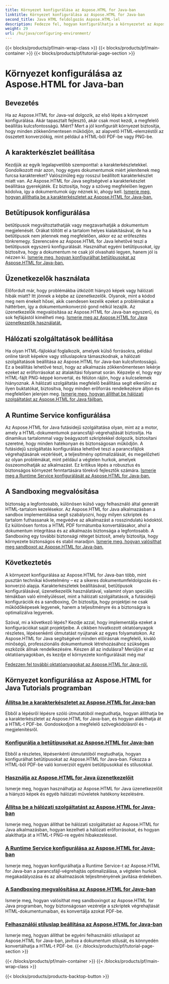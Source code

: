 ```yaml
---
title: Környezet konfigurálása az Aspose.HTML for Java-ban
linktitle: Környezet konfigurálása az Aspose.HTML for Java-ban
second_title: Java HTML feldolgozás Aspose.HTML-lel
description: Fedezze fel, hogyan konfigurálhatja a környezetet az Aspose.HTML for Java-ban. Ismerje meg a karakterkészletek beállítását, a betűtípusok beállítását és az üzenetkezelők hatékony használatát.
weight: 29
url: /hu/java/configuring-environment/
---
```


{{< blocks/products/pf/main-wrap-class >}}
{{< blocks/products/pf/main-container >}}
{{< blocks/products/pf/tutorial-page-section >}}

# Környezet konfigurálása az Aspose.HTML for Java-ban

## Bevezetés

Ha az Aspose.HTML for Java-val dolgozik, az első lépés a környezet konfigurálása. Akár tapasztalt fejlesztő, akár csak most kezdi, a megfelelő beállítás kulcsfontosságú. Miért? Mert a jól konfigurált környezet biztosítja, hogy minden zökkenőmentesen működjön, az alapvető HTML-elemzéstől az összetett konverziókig, mint például a HTML-ből PDF-be vagy PNG-be.

## A karakterkészlet beállítása

Kezdjük az egyik legalapvetőbb szemponttal: a karakterkészletekkel. Gondolkozott már azon, hogy egyes dokumentumok miért jelenítenek meg furcsa karaktereket? Valószínűleg egy rosszul beállított karakterkészlet miatt van. Az Aspose.HTML for Java segítségével a karakterkészlet beállítása gyerekjáték. Ez biztosítja, hogy a szöveg megfelelően legyen kódolva, így a dokumentumok úgy néznek ki, ahogy kell.
[Ismerje meg, hogyan állíthatja be a karakterkészletet az Aspose.HTML for Java-ban.](./set-character-set/)

## Betűtípusok konfigurálása

betűtípusok megváltoztathatják vagy megzavarhatják a dokumentum megjelenését. Órákat töltött el a tartalom helyes kialakításával, de ha a betűtípusok nem jelennek meg megfelelően, akkor ez az erőfeszítés tönkremegy. Szerencsére az Aspose.HTML for Java lehetővé teszi a betűtípusok egyszerű konfigurálását. Használhat egyéni betűtípusokat, így biztosítva, hogy a dokumentum ne csak jól olvasható legyen, hanem jól is nézzen ki.
[Ismerje meg, hogyan konfigurálhat betűtípusokat az Aspose.HTML for Java-ban.](./configure-fonts/)

## Üzenetkezelők használata

Előfordult már, hogy problémákba ütközött hiányzó képek vagy hálózati hibák miatt? Itt jönnek a képbe az üzenetkezelők. Olyanok, mint a kódod meg nem énekelt hősei, akik csendesen kezelik ezeket a problémákat a háttérben, így a dokumentumkonverzió gond nélkül lezajlik. Az üzenetkezelők megvalósítása az Aspose.HTML for Java-ban egyszerű, és sok fejfájástól kímélheti meg.
[Ismerje meg az Aspose.HTML for Java üzenetkezelők használatát.](./use-message-handlers/)

## Hálózati szolgáltatások beállítása

Ha olyan HTML-fájlokkal foglalkozik, amelyek külső forrásokra, például online tárolt képekre vagy stíluslapokra támaszkodnak, a hálózati szolgáltatások beállítása az Aspose.HTML for Java-ban kulcsfontosságú. Ez a beállítás lehetővé teszi, hogy az alkalmazás zökkenőmentesen lekérje ezeket az erőforrásokat az átalakítási folyamat során. Képzelje el, hogy egy HTML-fájlt PNG-képpé konvertál, és félúton rájön, hogy a kulcselemek hiányoznak. A hálózati szolgáltatás megfelelő beállítása segít elkerülni az ilyen buktatókat, biztosítva, hogy minden erőforrás rendelkezésre álljon és megfelelően jelenjen meg.
[Ismerje meg, hogyan állíthat be hálózati szolgáltatást az Aspose.HTML for Java fájlban.](./setup-network-service/)

## A Runtime Service konfigurálása

Az Aspose.HTML for Java futásidejű szolgáltatása olyan, mint az a motor, amely a HTML-dokumentumok parancsfájl-végrehajtását biztosítja. Ha dinamikus tartalommal vagy beágyazott szkriptekkel dolgozik, biztosítani szeretné, hogy minden hatékonyan és biztonságosan működjön. A futásidejű szolgáltatás konfigurálása lehetővé teszi a parancsfájlok végrehajtásának vezérlését, a teljesítmény optimalizálását, és megelőzheti az olyan problémákat, mint például a végtelen hurkok, amelyek összeomolhatják az alkalmazást. Ez kritikus lépés a robusztus és biztonságos környezet fenntartására törekvő fejlesztők számára.
[Ismerje meg a Runtime Service konfigurálását az Aspose.HTML for Java-ban.](./configure-runtime-service/)

## A Sandboxing megvalósítása

biztonság a legfontosabb, különösen külső vagy felhasználó által generált HTML-tartalom kezelésekor. Az Aspose.HTML for Java alkalmazásban a sandbox implementálása segít szabályozni, hogy milyen szkriptek és tartalom futhassanak le, megvédve az alkalmazást a rosszindulatú kódoktól. Ez különösen fontos a HTML PDF formátumba konvertálásakor, ahol a dokumentum integritása és az alkalmazás biztonsága a legfontosabb. A Sandboxing egy további biztonsági réteget biztosít, amely biztosítja, hogy környezete biztonságos és stabil maradjon.
[Ismerje meg, hogyan valósíthat meg sandboxot az Aspose.HTML for Java-ban.](./implement-sandboxing/)


## Következtetés

A környezet konfigurálása az Aspose.HTML for Java-ban több, mint pusztán technikai követelmény – ez a sikeres dokumentumfeldolgozás és -konverzió alapja. Karakterkészletek beállításával, betűtípusok konfigurálásával, üzenetkezelők használatával, valamint olyan speciális témákban való elmélyüléssel, mint a hálózati szolgáltatások, a futásidejű konfigurációk és a sandboxing, Ön biztosítja, hogy projektjei ne csak működőképesek legyenek, hanem a teljesítményre és a biztonságra is optimalizálva legyenek.

Szóval, mi a következő lépés? Kezdje azzal, hogy implementálja ezeket a konfigurációkat saját projektjeibe. A cikkben hivatkozott oktatóanyagok részletes, lépésenkénti útmutatást nyújtanak az egyes folyamatokon. Az Aspose.HTML for Java segítségével minden előírásnak megfelelő, kiváló minőségű, professzionális dokumentumok létrehozásához szükséges eszközök állnak rendelkezésére. Készen áll az indulásra? Merüljön el az oktatóanyagokban, és kezdje el környezete konfigurálását még ma!

[Fedezzen fel további oktatóanyagokat az Aspose.HTML for Java-ról.](https://reference.aspose.com/words/net/)

## Környezet konfigurálása az Aspose.HTML for Java Tutorials programban
### [Állítsa be a karakterkészletet az Aspose.HTML for Java-ban](./set-character-set/)
Ebből a lépésről lépésre szóló útmutatóból megtudhatja, hogyan állíthatja be a karakterkészletet az Aspose.HTML for Java-ban, és hogyan alakíthatja át a HTML-t PDF-be. Gondoskodjon a megfelelő szövegkódolásról és -megjelenítésről.
### [Konfigurálja a betűtípusokat az Aspose.HTML for Java-ban](./configure-fonts/)
Ebből a részletes, lépésenkénti útmutatóból megtudhatja, hogyan konfigurálhat betűtípusokat az Aspose.HTML for Java-ban. Fokozza a HTML-ből PDF-be való konverziót egyéni betűtípusokkal és stílusokkal.
### [Használja az Aspose.HTML for Java üzenetkezelőit](./use-message-handlers/)
Ismerje meg, hogyan használhatja az Aspose.HTML for Java üzenetkezelőit a hiányzó képek és egyéb hálózati műveletek hatékony kezelésére.
### [Állítsa be a hálózati szolgáltatást az Aspose.HTML for Java-ban](./setup-network-service/)
Ismerje meg, hogyan állíthat be hálózati szolgáltatást az Aspose.HTML for Java alkalmazásban, hogyan kezelheti a hálózati erőforrásokat, és hogyan alakíthatja át a HTML-t PNG-re egyéni hibakezeléssel.
### [A Runtime Service konfigurálása az Aspose.HTML for Java-ban](./configure-runtime-service/)
Ismerje meg, hogyan konfigurálhatja a Runtime Service-t az Aspose.HTML for Java-ban a parancsfájl-végrehajtás optimalizálása, a végtelen hurkok megakadályozása és az alkalmazások teljesítményének javítása érdekében.
### [A Sandboxing megvalósítása az Aspose.HTML for Java-ban](./implement-sandboxing/)
Ismerje meg, hogyan valósíthat meg sandboxingot az Aspose.HTML for Java programban, hogy biztonságosan vezérelje a szkriptek végrehajtását HTML-dokumentumaiban, és konvertálja azokat PDF-be.
### [Felhasználói stíluslap beállítása az Aspose.HTML for Java-ban](./set-user-style-sheet/)
Ismerje meg, hogyan állíthat be egyéni felhasználói stíluslapot az Aspose.HTML for Java-ban, javítva a dokumentum stílusát, és könnyedén konvertálhatja a HTML-t PDF-be.
{{< /blocks/products/pf/tutorial-page-section >}}

{{< /blocks/products/pf/main-container >}}
{{< /blocks/products/pf/main-wrap-class >}}

{{< blocks/products/products-backtop-button >}}
